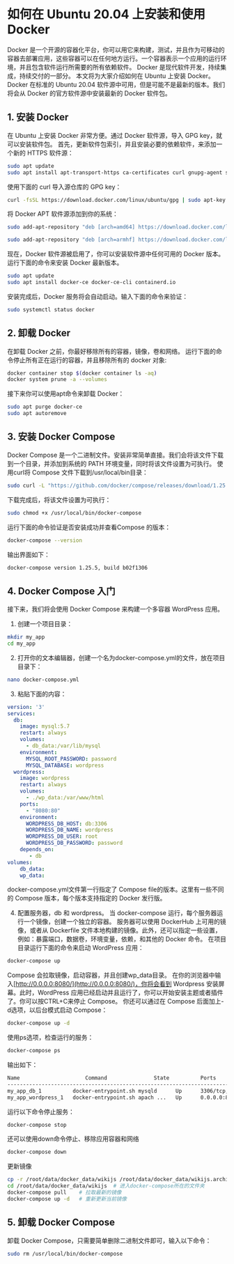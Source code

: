# 如何在 Ubuntu 20.04 上安装和使用 Docker
Docker 是一个开源的容器化平台，你可以用它来构建，测试，并且作为可移动的容器去部署应用，这些容器可以在任何地方运行。一个容器表示一个应用的运行环境，并且包含软件运行所需要的所有依赖软件。
Docker 是现代软件开发，持续集成，持续交付的一部分。
本文将为大家介绍如何在 Ubuntu 上安装 Docker。
Docker 在标准的 Ubuntu 20.04 软件源中可用，但是可能不是最新的版本。我们将会从 Docker 的官方软件源中安装最新的 Docker 软件包。
## 1. 安装 Docker
在 Ubuntu 上安装 Docker 非常方便。通过 Docker 软件源，导入 GPG key，就可以安装软件包。
首先，更新软件包索引，并且安装必要的依赖软件，来添加一个新的 HTTPS 软件源：
```bash
sudo apt update
sudo apt install apt-transport-https ca-certificates curl gnupg-agent software-properties-common
```
使用下面的 curl 导入源仓库的 GPG key：
```bash
curl -fsSL https://download.docker.com/linux/ubuntu/gpg | sudo apt-key add -
```
将 Docker APT 软件源添加到你的系统：
```bash
sudo add-apt-repository "deb [arch=amd64] https://download.docker.com/linux/ubuntu $(lsb_release -cs) stable"
```
```bash
sudo add-apt-repository "deb [arch=armhf] https://download.docker.com/linux/ubuntu $(lsb_release -cs) stable"
```

现在，Docker 软件源被启用了，你可以安装软件源中任何可用的 Docker 版本。
运行下面的命令来安装 Docker 最新版本。
```bash
sudo apt update
sudo apt install docker-ce docker-ce-cli containerd.io
```
安装完成后，Docker 服务将会自动启动。输入下面的命令来验证：
```bash
sudo systemctl status docker
```
## 2. 卸载 Docker
在卸载 Docker 之前，你最好移除所有的容器，镜像，卷和网络。
运行下面的命令停止所有正在运行的容器，并且移除所有的 docker 对象:
```bash
docker container stop $(docker container ls -aq)
docker system prune -a --volumes
```
接下来你可以使用apt命令来卸载 Docker：
```bash
sudo apt purge docker-ce
sudo apt autoremove
```
## 3. 安装 Docker Compose
Docker Compose 是一个二进制文件。安装非常简单直接。我们会将该文件下载到一个目录，并添加到系统的 PATH 环境变量，同时将该文件设置为可执行。
使用curl将 Compose 文件下载到/usr/local/bin目录：
```bash
sudo curl -L "https://github.com/docker/compose/releases/download/1.25.5/docker-compose-$(uname -s)-$(uname -m)" -o /usr/local/bin/docker-compose
```
下载完成后，将该文件设置为可执行：
```bash
sudo chmod +x /usr/local/bin/docker-compose
```
运行下面的命令验证是否安装成功并查看Compose 的版本：
```bash
docker-compose --version
```
输出界面如下：
```bash
docker-compose version 1.25.5, build b02f1306
```
## 4. Docker Compose 入门
接下来，我们将会使用 Docker Compose 来构建一个多容器 WordPress 应用。

1. 创建一个项目目录：
```bash
mkdir my_app
cd my_app
```
2. 打开你的文本编辑器，创建一个名为docker-compose.yml的文件，放在项目目录下：
```bash
nano docker-compose.yml
```
3. 粘贴下面的内容：
```yml
version: '3'
services:
  db:
    image: mysql:5.7
    restart: always
    volumes:
      - db_data:/var/lib/mysql
    environment:
      MYSQL_ROOT_PASSWORD: password
      MYSQL_DATABASE: wordpress
  wordpress:
    image: wordpress
    restart: always
    volumes:
      - ./wp_data:/var/www/html
    ports:
      - "8080:80"
    environment:
      WORDPRESS_DB_HOST: db:3306
      WORDPRESS_DB_NAME: wordpress
      WORDPRESS_DB_USER: root
      WORDPRESS_DB_PASSWORD: password
    depends_on:
       - db
volumes:
    db_data:
    wp_data:
```
docker-compose.yml文件第一行指定了 Compose file的版本。这里有一些不同的 Compose 版本，每个版本支持指定的 Docker 发行版。

4. 配置服务器，db 和 wordpress。
当 docker-compose 运行，每个服务器运行一个镜像，创建一个独立的容器。
服务器可以使用 DockerHub 上可用的镜像，或者从 Dockerfile 文件本地构建的镜像。此外，还可以指定一些设置，例如：暴露端口，数据卷，环境变量，依赖，和其他的 Docker 命令。
在项目目录运行下面的命令来启动 WordPress 应用：
```bash
docker-compose up
```
Compose 会拉取镜像，启动容器，并且创建wp_data目录。
在你的浏览器中输入[http://0.0.0.0:8080/](http://0.0.0.0:8080/)，你将会看到 Wordpress 安装屏幕。此时，WordPress 应用已经启动并且运行了，你可以开始安装主题或者插件了。你可以按CTRL+C来停止 Compose。
你还可以通过在 Compose 后面加上-d选项，以后台模式启动 Compose：
```bash
docker-compose up -d
```
使用ps选项，检查运行的服务：
```bash
docker-compose ps
```
输出如下：
```bash
Name                     Command               State          Ports        
----------------------------------------------------------------------------------
my_app_db_1          docker-entrypoint.sh mysqld      Up      3306/tcp, 33060/tcp 
my_app_wordpress_1   docker-entrypoint.sh apach ...   Up      0.0.0.0:8080->80/tcp
```
运行以下命令停止服务：
```bash
docker-compose stop
```
还可以使用down命令停止、移除应用容器和网络
```bash
docker-compose down
```
更新镜像
```bash
cp -r /root/data/docker_data/wikijs /root/data/docker_data/wikijs.archive  # 万事先备份，以防万一
cd /root/data/docker_data/wikijs  # 进入docker-compose所在的文件夹
docker-compose pull    # 拉取最新的镜像
docker-compose up -d   # 重新更新当前镜像
```

## 5. 卸载 Docker Compose
卸载 Docker Compose，只需要简单删除二进制文件即可，输入以下命令：
```bash
sudo rm /usr/local/bin/docker-compose
```